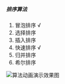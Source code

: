 ##### 排序算法
1. 冒泡排序 √
2. 选择排序
3. 插入排序
4. 快速排序 √
5. 归并排序
6. 希尔排序

![算法动画演示效果图](https://oss.haokur.com/github/sort.gif)
